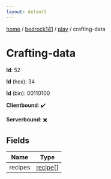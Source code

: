 ```yaml
---
layout: default
---
```


[home](/)  /  [bedrock141](/protocol/bedrock141)  /  [play](/protocol/bedrock141/play)  /  crafting-data

# Crafting-data

**Id**: 52

**Id** (hex): 34

**Id** (bin): 00110100

**Clientbound**: ✔️

**Serverbound**: ✖️

## Fields

Name | Type
---|---
recipes | [recipe](/protocol/bedrock141/types/recipe)[]

